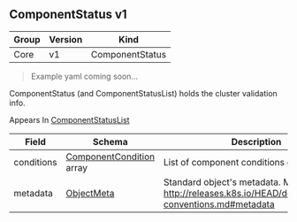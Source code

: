 ## ComponentStatus v1

Group        | Version     | Kind
------------ | ---------- | -----------
Core | v1 | ComponentStatus

> Example yaml coming soon...



ComponentStatus (and ComponentStatusList) holds the cluster validation info.

<aside class="notice">
Appears In  <a href="#componentstatuslist-v1">ComponentStatusList</a> </aside>

Field        | Schema     | Description
------------ | ---------- | -----------
conditions | [ComponentCondition](#componentcondition-v1) array | List of component conditions observed
metadata | [ObjectMeta](#objectmeta-v1) | Standard object's metadata. More info: http://releases.k8s.io/HEAD/docs/devel/api-conventions.md#metadata

